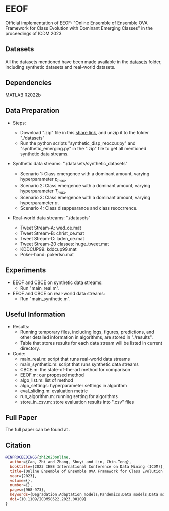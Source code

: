# EEOF
Official implementation of EEOF: "Online Ensemble of Ensemble OVA Framework for Class Evolution with Dominant Emerging Classes" in the proceedings of ICDM 2023

## Datasets

All the datasets mentioned have been made available in the [datasets](./datasets) folder, including synthetic datasets and real-world datasets.

## Dependencies
MATLAB R2022b
  
## Data Preparation
* Steps:
  * Download ".zip" file in this [share link](https://drive.google.com/file/d/1ycg5T8YgpgUfR5moqWA5uMmNLpiJ32ld/view?usp=drive_link), and unzip it to the folder "./datasets"
  * Run the python scripts "synthetic_disp_reoccur.py" and "synthetic_emerging.py" in the ".zip" file to get all mentioned synthetic data streams.

* Synthetic data streams: "./datasets/synthetic_datasets"
  * Scenario 1: Class emergence with a dominant amount, varying hyperparameter $p_{max}$.
  * Scenario 2: Class emergence with a dominant amount, varying hyperparameter $T_{max}$.
  * Scenario 3: Class emergence with a dominant amount, varying hyperparameter $\sigma$.
  * Scenario 4: Class disappearance and class reoccrrence.
* Real-world data streams: "./datasets"
  * Tweet Stream-A: wed_ce.mat
  * Tweet Stream-B: christ_ce.mat
  * Tweet Stream-C: laden_ce.mat
  * Tweet Stream-20 classes: huge_tweet.mat
  * KDDCUP99: kddcup99.mat
  * Poker-hand: pokerlsn.mat

## Experiments
* EEOF and CBCE on synthetic data streams:
  * Run "main_real.m".
* EEOF and CBCE on real-world data streams:
  * Run "main_synthetic.m".

## Useful Information
* Results:
  * Running temporary files, including logs, figures, predictions, and other detailed information in algorithms, are stored in "./results".
  * Table that stores results for each data stream will be listed in current directory. 
* Code:
  * main_real.m: script that runs real-world data streams
  * main_synthetic.m: script that runs synthetic data streams
  * CBCE.m: the state-of-the-art method for comparison
  * EEOF.m: our proposed method
  * algo_list.m: list of method
  * algo_settings: hyperparameter settings in algorithm
  * eval_sliding.m: evaluation metric
  * run_algorithm.m: running setting for algorithms
  * store_in_csv.m: store evaluation results into ".csv" files

## Full Paper
The full paper can be found at []().

## Citation
```bibtex
@INPROCEEDINGS{zhi2023online,
  author={Cao, Zhi and Zhang, Shuyi and Lin, Chin-Teng},
  booktitle={2023 IEEE International Conference on Data Mining (ICDM)}, 
  title={Online Ensemble of Ensemble OVA Framework for Class Evolution with Dominant Emerging Classes}, 
  year={2023},
  volume={},
  number={},
  pages={968-973},
  keywords={Degradation;Adaptation models;Pandemics;Data models;Data mining;data stream mining;online learning;class evolution;ensemble model},
  doi={10.1109/ICDM58522.2023.00109}
}
```